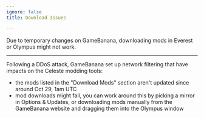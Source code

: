 ```yaml
---
ignore: false
title: Download Issues

---
```


Due to temporary changes on GameBanana, downloading mods in Everest or Olympus might not work.

---

Following a DDoS attack, GameBanana set up network filtering that have impacts on the Celeste modding tools:
- the mods listed in the "Download Mods" section aren't updated since around Oct 29, 1am UTC
- mod downloads might fail, you can work around this by picking a mirror in Options & Updates, or downloading mods
manually from the GameBanana website and dragging them into the Olympus window